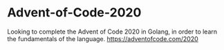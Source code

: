 # Advent-of-Code-2020
Looking to complete the Advent of Code 2020 in Golang, in order to learn the fundamentals of the language.
https://adventofcode.com/2020
